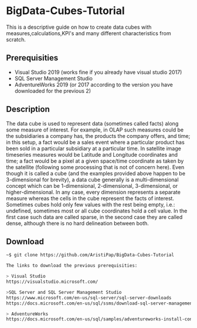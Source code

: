 # BigData-Cubes-Tutorial

This is a descriptive guide on how to create data cubes with measures,calculations,KPI's and many different characteristics from scratch.

## Prerequisities
-	Visual Studio 2019 (works fine if you already have visual studio 2017)
-	SQL Server Management Studio
-	AdventureWorks 2019 (or 2017 according to the version you have downloaded for the previous 2)

## Description

The data cube is used to represent data (sometimes called facts) along some measure of interest. For example, in OLAP such measures could be the subsidiaries a company has, the products the company offers, and time; in this setup, a fact would be a sales event where a particular product has been sold in a particular subsidiary at a particular time. In satellite image timeseries measures would be Latitude and Longitude coordinates and time; a fact would be a pixel at a given space/time coordinate as taken by the satellite (following some processing that is not of concern here). Even though it is called a cube (and the examples provided above happen to be 3-dimensional for brevity), a data cube generally is a multi-dimensional concept which can be 1-dimensional, 2-dimensional, 3-dimensional, or higher-dimensional. In any case, every dimension represents a separate measure whereas the cells in the cube represent the facts of interest. Sometimes cubes hold only few values with the rest being empty, i.e.: undefined, sometimes most or all cube coordinates hold a cell value. In the first case such data are called sparse, in the second case they are called dense, although there is no hard delineation between both.

## Download 

```bash
~$ git clone https://github.com/AristiPap/BigData-Cubes-Tutorial

The links to download the previous prerequisities:

> Visual Studio
https://visualstudio.microsoft.com/

>SQL Server and SQL Server Management Studio 
https://www.microsoft.com/en-us/sql-server/sql-server-downloads 
https://docs.microsoft.com/en-us/sql/ssms/download-sql-server-management-studio-ssms?view=sql-server-ver15 

> AdventureWorks
https://docs.microsoft.com/en-us/sql/samples/adventureworks-install-configure?view=sql-server-ver15&tabs=ssms
```
